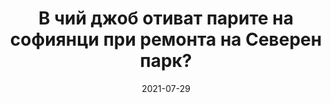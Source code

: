 ---
title: "В чий джоб отиват парите на софиянци при ремонта на Северен парк?"
date: 2021-07-29
layout: news
intro: "Греди за дресиране на кучета за 3025 лв. Ограда за 11000 лв. Люлки за по 4100 лв. Маси за шах – всяка по над 2300 лв… Това е малка част от парковото обзавеждане, с което Столичната община и Район Надежда са решили да оборудват Северния парк на София, на входа откъм ж.к. Свобода."
tags: ["корупция", "паркове", "ремонт"]
image: "https://spasisofia.org/wp-content/uploads/2019/08/severen-park-koruptsiya.jpg"
draft: false
---
